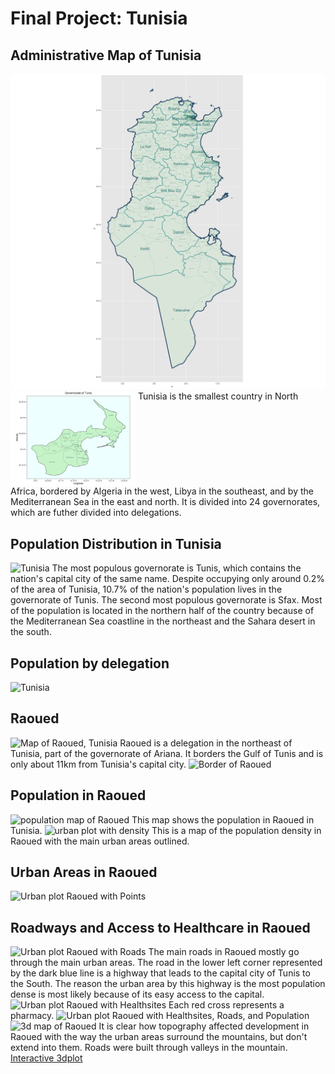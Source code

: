# Final Project: Tunisia
## Administrative Map of Tunisia
<img src="Tunisia_adm_map.png" width="600"/> <img src="detail_map.png" width="200" align = "top"/> Tunisia is the smallest country in North Africa, bordered by Algeria in the west, Libya in the southeast, and by the Mediterranean Sea in the east and north. It is divided into 24 governorates, which are futher divided into delegations.

## Population Distribution in Tunisia
![Tunisia](https://theresareese.github.io/workshop/Tunisia.png)
The most populous governorate is Tunis, which contains the nation's capital city of the same name. Despite occupying only around 0.2% of the area of Tunisia, 10.7% of the nation's population lives in the governorate of Tunis. The second most populous governorate is Sfax. Most of the population is located in the northern half of the country because of the Mediterranean Sea coastline in the northeast and the Sahara desert in the south.

## Population by delegation
![Tunisia](https://theresareese.github.io/workshop/tun_adm2_pop.png)

## Raoued
![Map of Raoued, Tunisia](https://theresareese.github.io/workshop/raoued_tunisia.png)
Raoued is a delegation in the northeast of Tunisia, part of the governorate of Ariana. It borders the Gulf of Tunis and is only about 11km from Tunisia's capital city. 
![Border of Raoued](https://theresareese.github.io/workshop/raoued_border.png)

## Population in Raoued
![population map of Raoued](https://theresareese.github.io/workshop/sm_pop15.png)
This map shows the population in Raoued in Tunisia.
![urban plot with density](https://theresareese.github.io/workshop/urbanplotwithdensity.png)
This is a map of the population density in Raoued with the main urban areas outlined.
## Urban Areas in Raoued
![Urban plot Raoued with Points](https://theresareese.github.io/workshop/urbanplotraouedpoints.png)


## Roadways and Access to Healthcare in Raoued
![Urban plot Raoued with Roads](https://theresareese.github.io/workshop/roadwaysraoued2.png)
The main roads in Raoued mostly go through the main urban areas. The road in the lower left corner represented by the dark blue line is a highway that leads to the capital city of Tunis to the South. The reason the urban area by this highway is the most population dense is most likely because of its easy access to the capital.
![Urban plot Raoued with Healthsites](https://theresareese.github.io/workshop/healthsitesraoued2.png)
Each red cross represents a pharmacy. 
![Urban plot Raoued with Healthsites, Roads, and Population](https://theresareese.github.io/workshop/healthsitesraouedwithpop2.png)
![3d map of Raoued](https://theresareese.github.io/workshop/raoued_urban_3d.png)
It is clear how topography affected development in Raoued with the way the urban areas surround the mountains, but don't extend into them. Roads were built through valleys in the mountain.
[Interactive 3dplot](https://theresareese.github.io/workshop/interactive3d)

